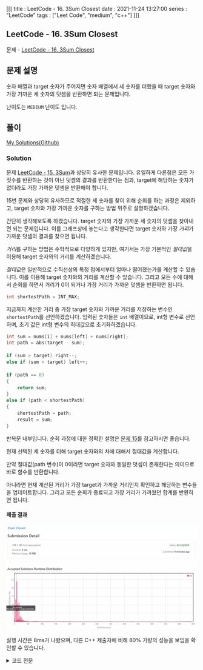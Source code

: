 [[[
title : LeetCode - 16. 3Sum Closest
date : 2021-11-24 13:27:00
series : "LeetCode"
tags : ["Leet Code", "medium", "c++"]
]]]

## LeetCode - 16. 3Sum Closest
문제 - [LeetCode - 16. 3Sum Closest](https://leetcode.com/problems/3sum-closest/)

## 문제 설명
숫자 배열과 target 숫자가 주어지면 숫자 배열에서 세 숫자를 더했을 때 target 숫자와 가장 가까운 세 숫자의 덧셈을 반환하면 되는 문제입니다.

난이도는 `MEDIUM` 난이도 입니다.

## 풀이
[My Solutions(Github)](https://github.com/LDobac/leetcode/tree/master/16.%203Sum%20Closest)

### Solution
문제 [LeetCode - 15. 3Sum](https://jaehee.dev/#/post/15)과 상당히 유사한 문제입니다. 유일하게 다른점은 모든 가짓수를 반환하는 것이 아닌 덧셈의 결과를 반환한다는 점과, target에 해당하는 숫자가 없더라도 가장 가까운 덧셈을 반환해야 합니다.

15번 문제와 상당히 유사하므로 적절한 세 숫자를 찾이 위해 순회를 하는 과정은 제외하고, target 숫자와 가장 가까운 숫자를 구하는 방법 위주로 설명하겠습니다.

간단히 생각해보도록 하겠습니다. target 숫자와 가장 가까운 세 숫자의 덧셈을 찾아내면 되는 문제입니다. 이를 그래프상에 놓는다고 생각한다면 target 숫자와 가장 *거리*가 가까운 덧셈의 결과를 찾으면 됩니다.

*거리*를 구하는 방법은 수학적으로 다양하게 있지만, 여기서는 가장 기본적인 *절대값*을 이용해 target 숫자와의 거리를 계산하겠습니다.

*절대값*은 일반적으로 수직선상의 특정 점에서부터 얼마나 떨어졌는가를 계산할 수 있습니다. 이를 이용해 target 숫자와의 거리를 계산할 수 있습니다. 그리고 모든 수에 대해서 순회를 하면서 거리가 0이 되거나 가장 거리가 가까운 덧셈을 반환하면 됩니다.

```c++
int shortestPath = INT_MAX;
```

지금까지 계산한 거리 중 가장 target 숫자와 가까운 거리를 저장하는 변수인 `shortestPath`를 선언하겠습니다. 입력된 숫자들은 `int` 배열이므로, int형 변수로 선언하며, 초기 값은 int형 변수의 최대값으로 초기화하겠습니다.

```c++
int sum = nums[i] + nums[left] + nums[right];
int path = abs(target - sum);

if (sum > target) right--;
else if (sum < target) left++;

if (path == 0)
{
    return sum;
}
else if (path < shortestPath)
{
    shortestPath = path;
    result = sum;
}
```

반복문 내부입니다. 순회 과정에 대한 정확한 설명은 [문제 15](https://jaehee.dev/#/post/15)를 참고하시면 좋습니다.

현재 선택된 세 숫자를 더해 target 숫자와의 차에 대해서 절대값을 계산합니다.

만약 절대값(path 변수)이 0이라면 target 숫자와 동일한 덧셈이 존재한다는 의미으로 바로 함수를 반환합니다.

아니라면 현재 계산된 거리가 가장 target과 가까운 거리인지 확인하고 해당하는 변수들을 업데이트합니다. 그리고 모든 순회가 종료되고 가장 거리가 가까웠던 합계를 반환하면 됩니다.

#### 제출 결과
![Solution 1 result](./assets/images/leet_code/16/result_1.webp)

실행 시간은 8ms가 나왔으며, 다른 C++ 제출자에 비해 80% 가량의 성능을 보임을 확인할 수 있습니다.

<details>
<summary>코드 전문</summary>

```c++
class Solution 
{
public:
    int threeSumClosest(vector<int>& nums, int target) 
    {
        int result;
        int shortestPath = INT_MAX;

        sort(nums.begin(), nums.end());

        for (int i = 0; i < nums.size(); i++)
        {
            if (i > 0 && nums[i] == nums[i - 1]) continue;

            int left = i + 1;
            int right = nums.size() - 1;

            while (left < right)
            {
                int sum = nums[i] + nums[left] + nums[right];
                int path = abs(target - sum);

                if (sum > target) right--;
                else if (sum < target) left++;

                if (path == 0)
                {
                    return sum;
                }
                else if (path < shortestPath)
                {
                    shortestPath = path;
                    result = sum;
                }
            }
        }

        return result;
    }
};
```

</details>
